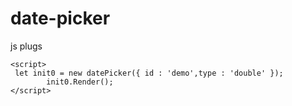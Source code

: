 # date-picker
js plugs
```
<script>
 let init0 = new datePicker({ id : 'demo',type : 'double' });
        init0.Render();
</script>
```
